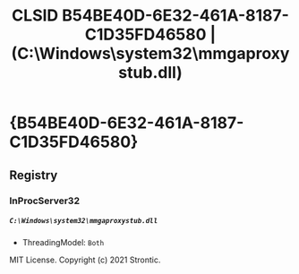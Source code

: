 ﻿---
title: "CLSID B54BE40D-6E32-461A-8187-C1D35FD46580 | (C:\\Windows\\system32\\mmgaproxystub.dll)"
excerpt: What is COM-Object CLSID B54BE40D-6E32-461A-8187-C1D35FD46580?
---

# {B54BE40D-6E32-461A-8187-C1D35FD46580}


## Registry


### InProcServer32

##### `C:\Windows\system32\mmgaproxystub.dll`
* ThreadingModel: `Both`

MIT License. Copyright (c) 2021 Strontic.


